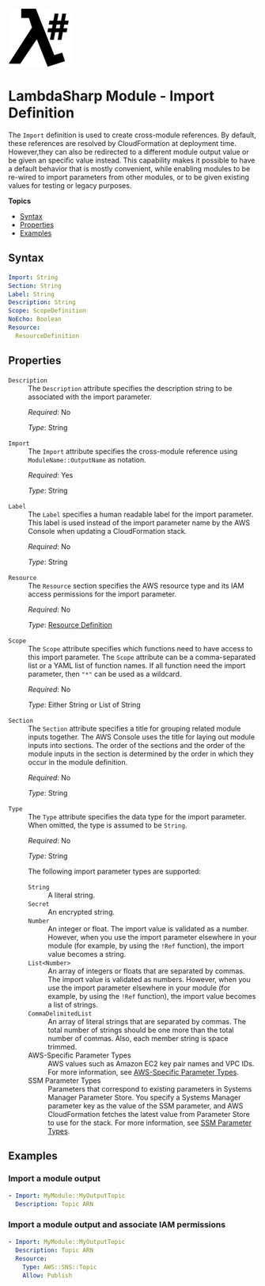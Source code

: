 ![λ#](LambdaSharp_v2_small.png)

# LambdaSharp Module - Import Definition

The `Import` definition is used to create cross-module references. By default, these references are resolved by CloudFormation at deployment time. However,they can also be redirected to a different module output value or be given an specific value instead. This capability makes it possible to have a default behavior that is mostly convenient, while enabling modules to be re-wired to import parameters from other modules, or to be given existing values for testing or legacy purposes.

__Topics__
* [Syntax](#syntax)
* [Properties](#properties)
* [Examples](#examples)

## Syntax

```yaml
Import: String
Section: String
Label: String
Description: String
Scope: ScopeDefinition
NoEcho: Boolean
Resource:
  ResourceDefinition
```

## Properties

<dl>

<dt><code>Description</code></dt>
<dd>
The <code>Description</code> attribute specifies the description string to be associated with the import parameter.

<i>Required</i>: No

<i>Type</i>: String
</dd>

<dt><code>Import</code></dt>
<dd>
The <code>Import</code> attribute specifies the cross-module reference using <code>ModuleName::OutputName</code> as notation.

<i>Required</i>: Yes

<i>Type</i>: String
</dd>

<dt><code>Label</code></dt>
<dd>
The <code>Label</code> specifies a human readable label for the import parameter. This label is used instead of the import parameter name by the AWS Console when updating a CloudFormation stack.

<i>Required</i>: No

<i>Type</i>: String
</dd>

<dt><code>Resource</code></dt>
<dd>
The <code>Resource</code> section specifies the AWS resource type and its IAM access permissions for the import parameter.

<i>Required</i>: No

<i>Type</i>: [Resource Definition](Module-Resource.md)
</dd>

<dt><code>Scope</code></dt>
<dd>
The <code>Scope</code> attribute specifies which functions need to have access to this import parameter. The <code>Scope</code> attribute can be a comma-separated list or a YAML list of function names. If all function need the import parameter, then <code>"*"</code> can be used as a wildcard.

<i>Required</i>: No

<i>Type</i>: Either String or List of String
</dd>

<dt><code>Section</code></dt>
<dd>
The <code>Section</code> attribute specifies a title for grouping related module inputs together. The AWS Console uses the title for laying out module inputs into sections. The order of the sections and the order of the module inputs in the section is determined by the order in which they occur in the module definition.

<i>Required</i>: No

<i>Type</i>: String
</dd>

<dt><code>Type</code></dt>
<dd>
The <code>Type</code> attribute specifies the data type for the import parameter. When omitted, the type is assumed to be <code>String</code>.

<i>Required</i>: No

<i>Type</i>: String

The following import parameter types are supported:

<dl>

<dt><code>String</code></dt>
<dd>A literal string.</dd>

<dt><code>Secret</code></dt>
<dd>An encrypted string.</dd>

<dt><code>Number</code></dt>
<dd>An integer or float. The import value is validated as a number. However, when you use the import parameter elsewhere in your module (for example, by using the <code>!Ref</code> function), the import value becomes a string.</dd>

<dt><code>List&lt;Number&gt;</code></dt>
<dd>An array of integers or floats that are separated by commas. The import value is validated as numbers. However, when you use the import parameter elsewhere in your module (for example, by using the <code>!Ref</code> function), the import value becomes a list of strings.</dd>

<dt><code>CommaDelimitedList</code></dt>
<dd>An array of literal strings that are separated by commas. The total number of strings should be one more than the total number of commas. Also, each member string is space trimmed.</dd>

<dt>AWS-Specific Parameter Types</dt>
<dd>AWS values such as Amazon EC2 key pair names and VPC IDs. For more information, see <a href="https://docs.aws.amazon.com/AWSCloudFormation/latest/UserGuide/parameters-section-structure.html#aws-specific-parameter-types">AWS-Specific Parameter Types</a>.</dd>

<dt>SSM Parameter Types</dt>
<dd>Parameters that correspond to existing parameters in Systems Manager Parameter Store. You specify a Systems Manager parameter key as the value of the SSM parameter, and AWS CloudFormation fetches the latest value from Parameter Store to use for the stack. For more information, see <a href="https://docs.aws.amazon.com/AWSCloudFormation/latest/UserGuide/parameters-section-structure.html#aws-ssm-parameter-types">SSM Parameter Types</a>.</dd>

</dl>
</dd>

</dl>


## Examples

### Import a module output

```yaml
- Import: MyModule::MyOutputTopic
  Description: Topic ARN
```

### Import a module output and associate IAM permissions

```yaml
- Import: MyModule::MyOutputTopic
  Description: Topic ARN
  Resource:
    Type: AWS::SNS::Topic
    Allow: Publish
```
